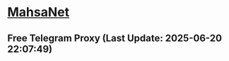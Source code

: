 
# [MahsaNet](https://t.me/mahsa_net)
## Free Telegram Proxy (Last Update: 2025-06-20 22:07:49)

    
